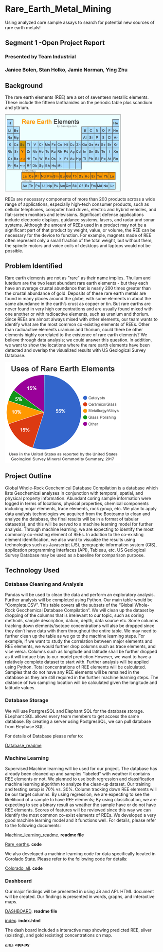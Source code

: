 # Rare_Earth_Metal_Mining
Using analyzed core sample assays to search for potential new sources of rare earth metals!

## Segment 1 -Open Project Report
### Presented by Team Industrial
### Janice Bolen, Stan Holko, Jamie Norman, Ying Zhu

## Background
The rare earth elements (REE) are a set of seventeen metallic elements. These include the fifteen lanthanides on the periodic table plus scandium and yttrium.

![rare-earth-elements-periodic-table](Resources/Graphs/YZGraphs/rare-earth-elements-periodic-table.gif)

REEs are necessary components of more than 200 products across a wide range of applications, especially high-tech consumer products, such as cellular telephones, computer hard drives, electric and hybrid vehicles, and flat-screen monitors and televisions. Significant defense applications include electronic displays, guidance systems, lasers, and radar and sonar systems. Although the amount of REEs used in a product may not be a significant part of that product by weight, value, or volume, the REE can be necessary for the device to function. For example, magnets made of REE often represent only a small fraction of the total weight, but without them, the spindle motors and voice coils of desktops and laptops would not be possible.
 
## Problem Identified
Rare earth elements are not as "rare" as their name implies. Thulium and lutetium are the two least abundant rare earth elements - but they each have an average crustal abundance that is nearly 200 times greater than the crustal abundance of gold. Deposits of these rare earth metals are found in many places around the globe, with some elements in about the same abundance in the earth’s crust as copper or tin. But rare earths are never found in very high concentrations and are usually found mixed with one another or with radioactive elements, such as uranium and thorium. Since REEs are almost always mixed with other elements, our team wants to identify what are the most common co-existing elements of REEs. Other than radioactive elements uranium and thorium, could there be other elements highly correlated to the existence of rare earth elements? We believe through data analysis; we could answer this question. In addition, we want to show the locations where the rare earth elements have been detected and overlap the visualized results with US Geological Survey Database.

![uses-of-rare-earth-elements](Resources/Graphs/YZGraphs/uses-of-rare-earth-elements.gif)

## Project Outline
Global Whole-Rock Geochemical Database Compilation is a database which lists Geochemical analyses in conjunction with temporal, spatial, and physical property information. Abundant coring sample information were logged in terms of locations, physical properties, chemical components including mojar elements, trace elements, rock group, etc. We plan to apply data analysis technologies we acquired from the Bootcamp to clean and analyze the database, the final results will be in a format of tabular dataset(s), and this will be served to a machine learning model for further analysis. Through machine learning, we are expecting to identify the most commonly co-existing element of REEs. In addition to the co-existing element identification, we also want to visualize the results using technologies such as Javascript (JS), geographic information system (GIS), application programming interfaces (API), Tableau, etc. US Geological Survey Database may be used as a baseline for comparison purpose.

## Technology Used
### Database Cleaning and Analysis
Pandas will be used to clean the data and perform an exploratory analysis. Further analysis will be completed using Python. Our main table would be “Complete.CSV”. This table covers all the subsets of the “Global Whole-Rock Geochemical Database Compilation”. We will clean up the dataset by dropping of the columns that is irrelevant to our topic, such as coring methods, sample description, datum, depth, data source etc. Some columns tracking down elements/isotope concentrations will also be dropped since they don’t have data with them throughout the entire table. We may need to further clean up the table as we go to the machine learning steps. For example, if we want to study the correlation between major elements and REE elements, we would further drop columns such as trace elements, and vice versa. Columns such as longitude and latitude shall be further dropped as it will induce bias to our model prediction However, we want to have a relatively complete dataset to start with. Further analysis will be applied using Python. Total concentrations of REE elements will be calculated. Samples that do not have any REE elements will be remained in the database as they are still required in the further machine learning steps. The distance of two sampling location will be calculated given the longitude and latitude values.

### Database Storage
We will use PostgresSQL and Elephant SQL for the database storage. ELephant SQL allows every team members to get access the same database. By creating a server using PostgresSQL, we can pull database from Elephase SQL. 

For details of Database please refer to: 

[Database_readme](DataBase/Database_readme.md)


### Machine Learning
Supervised Machine learning will be used for our project. The database has already been cleaned up and samples “labeled” with weather it contains REE elements or not. We planned to use both regression and classification machine learning algorithm to analyze the clean-up dataset. Our training and testing setup is 70% vs. 30%. Column tracking down REE elements will be our target columns. By using regression, we are expecting to see the likelihood of a sample to have REE elements; By using classification, we are expecting to see a binary result as weather the sample have or do not have REE elements. Scores of features will be reviewed since this way we can identify the most common co-exist elements of REEs.
We developed a very good machine learning model and it functions well. For details, please refer to the following documents: 

[Machine_learning_readme](MachineLearning/Machine_learning_readme.md). **readme file**

[Rare_earths](MachineLearning/Jupyter_Notebooks/Rare_earths.ipynb). **code**

We also developed a machine learning code for data specifically located in Corolado State. Please refer to the following code for details: 

[Colorado_all](MachineLearning/Jupyter_Notebooks/Colorado_all.ipynb). **code**

### Dashboard
Our major findings will be presented in using JS and API. HTML document will be created. Our findings is presented in words, graphs, and interactive maps.

[DASHBOARD](Dashboard/DASHBOARD.md). **readme file**

[index](Dashboard/templates/index.html). **index.html**

The dash board included a interactive map showing predicted REE, silver (existing), and gold (existing) concentrations on map. 

[app](Dashboard/app.py). **app.py**



